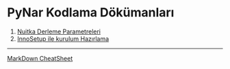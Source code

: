 # PyNar Kodlama Dökümanları
1. [Nuitka Derleme Parametreleri](Nuitka)
2. [InnoSetup ile kurulum Hazırlama](InnoSetup)





---
[MarkDown CheatSheet](https://guides.github.com/pdfs/markdown-cheatsheet-online.pdf)
